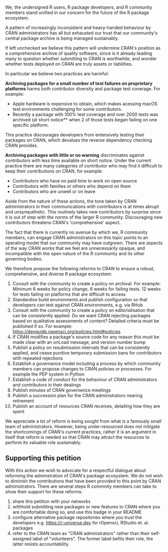 We, the undersigned R users, R package developers, and R community members stand unified in our concern for the future of the R package ecosystem.

A pattern of increasingly inconsistent and heavy-handed behaviour by CRAN administrators has all but exhausted our trust that our community's central package archive is being managed sustainably.

If left unchecked we believe this pattern will undermine CRAN's position as a comprehensive archive of quality software, since is it already leading many to question whether submitting to CRAN is worthwhile, and wonder whether tests deployed on CRAN are truly assets or liabilities.

In particular we believe two practices are harmful:

**Archiving packages for a small number of test failures on proprietary platforms** harms both contributor diversity and package test coverage. For example:

  * Apple hardware is expensive to obtain, which makes acessing macOS test environments challenging for some contributors.
  * Recently a package with 100% test coverage and over 2000 tests was archived (at short notice** when 2 of those tests began failing on one specific platform.
  
This practice discourages developers from extensively testing their packages on CRAN, which devalues the reverse dependency checking CRAN provides.

**Archiving packages with little or no warning** discriminates against contributors with less time available on short notice. Under the current practice there are many categories of contributor who may find it difficult to keep their contributions on CRAN, for example:

  * Contributors who have no paid time to work on open source
  * Contributors with families or others who depend on them
  * Contributors who are unwell or on leave

Aside from the nature of these actions, the tone taken by CRAN administrators in their communications with contributors is at times abrupt and unsympathetic. This routinely takes new contributors by surprise since it is out of step with the norms of the larger R community. Discouraging new contributors threatens CRAN's 'comprehensive' aspect.

The fact that there is currently no avenue by which we, R community members, can engage CRAN administrators on this topic points to an operating model that our community may have outgrown. There are aspects of the way CRAN works that we feel are unnecessarily opaque, and incompatible with the open nature of the R community and its other governing bodies.

We therefore propose the following reforms to CRAN to ensure a robust, comprehensive, and diverse R package ecosystem:

1. Consult with the community to create a policy on archival. For example: Minimum 6 weeks for policy change, 6 weeks for failing tests. 12 weeks for tests failing on platforms that are difficult to access
2. Standardise build environments and publish configuration so that developers can test against CRAN environments, e.g. via RHub
3. Consult with the community to create a policy on editorialisation that can be consistently applied. Do we want CRAN rejecting packages based on qualitative assessments of content? Detailed criteria must be published if so. For example: https://devguide.ropensci.org/policies.html#policies
4. If CRAN modifies a package's source code for any reason this must be made clear with an onLoad message, and version number bump
5. Publish a policy on resubmission intervals that can be consistently applied, and cease punitive temporary submission bans for contributors with repeated rejections
6. Establish a governance model including a process by which community members can propose changes to CRAN policies or processes. For example the PEP system in Python
7. Establish a code of conduct for the behaviour of CRAN administrators and contributors in their dealings
8. Publish minutes of CRAN governence meetings
9. Publish a succession plan for the CRAN administrators nearing retirement
10. Publish an account of resources CRAN receives, detailing how they are spent

We appreciate a lot of reform is being sought from what is a famously small team of administrators. However, being under-resourced does not mitigate the shortcomings of CRAN's current practices, rather it is an argument in itself that reform is needed so that CRAN may attract the resources to perform its valuable role sustainably.

## Supporting this petition

With this action we wish to advocate for a respectful dialogue about reforming the adminstration of CRAN's package ecosystem. We do not wish to diminish the contributions that have been provided to this point by CRAN administrators. There are several steps R commnity members can take to show their support for these reforms:

1. share this petition with your networks
2. withhold submitting new packages or new features to CRAN where you are comfortable doing so, and use this badge in your README <BADGE URL>
3. configure alternative package repositories where you trust the developers e.g. https://r-universe.dev for rOpensci, RStudio et. al. packages
4. refer to the CRAN team as "CRAN administrators" rather than their self-assigned label of "volunteers". The former label befits their role, the latter resists accountability.
